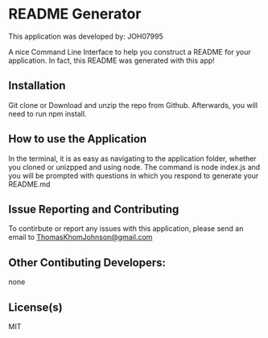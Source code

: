 # README Generator
This application was developed by: JOH07995

A nice Command Line Interface to help you construct a README for your application. In fact, this README was generated with this app!

## Installation
Git clone or Download and unzip the repo from Github. Afterwards, you will need to run npm install.

## How to use the Application
In the terminal, it is as easy as navigating to the application folder, whether you cloned or unizpped and using node. The command is node index.js and you will be prompted with questions in which you respond to generate your README.md

## Issue Reporting and Contributing
To contirbute or report any issues with this application, please send an email to ThomasKhomJohnson@gmail.com

## Other Contibuting Developers:
none

## License(s)
MIT
